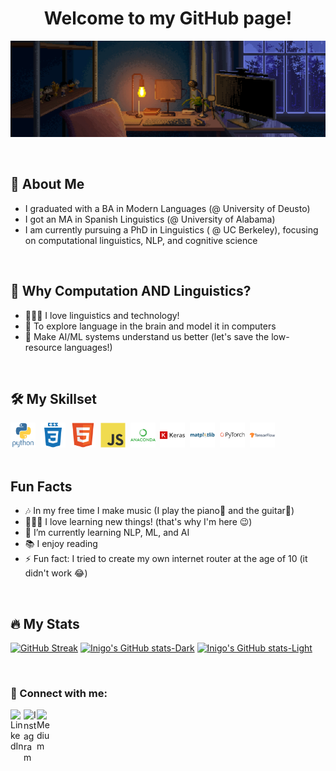 <h1 align="center"> Welcome to my GitHub page! </h1>
<p align="center"> <img src="https://raw.githubusercontent.com/IParraMartin/IParraMartin/resources/new-header.gif" width="1000"/> </p>

</br>

## 🤗 About Me
- I graduated with a BA in Modern Languages (@ University of Deusto)
- I got an MA in Spanish Linguistics (@ University of Alabama)
- I am currently pursuing a PhD in Linguistics ( @ UC Berkeley), focusing on computational linguistics, NLP, and cognitive science

</br>

## 🤔 Why Computation AND Linguistics?
- 👨🏽‍💻 I love linguistics and technology!
- 🧠 To explore language in the brain and model it in computers
- 🤖 Make AI/ML systems understand us better (let's save the low-resource languages!)

</br>

## 🛠️ My Skillset
<div>
  <img src="https://github.com/devicons/devicon/blob/master/icons/python/python-original-wordmark.svg" title="Python" alt="Python" width="40" height="40"/>&nbsp;
  <img src="https://github.com/devicons/devicon/blob/master/icons/css3/css3-plain-wordmark.svg"  title="CSS3" alt="CSS" width="40" height="40"/>&nbsp;
  <img src="https://github.com/devicons/devicon/blob/master/icons/html5/html5-original.svg" title="HTML5" alt="HTML" width="40" height="40"/>&nbsp;
  <img src="https://github.com/devicons/devicon/blob/master/icons/javascript/javascript-original.svg" title="JavaScript" alt="JavaScript" width="40" height="40"/>&nbsp;
  <img src="https://github.com/devicons/devicon/blob/master/icons/anaconda/anaconda-original-wordmark.svg" title="Anaconda" **alt="Anaconda" width="40" height="40"/>&nbsp;
  <img src="https://github.com/devicons/devicon/blob/master/icons/keras/keras-original-wordmark.svg" title="Keras" **alt="Keras" width="40" height="40"/>&nbsp;
  <img src="https://github.com/devicons/devicon/blob/master/icons/matplotlib/matplotlib-original-wordmark.svg" title="Matplotlib" **alt="Matplotlib" width="40" height="40"/>&nbsp;
  <img src="https://github.com/devicons/devicon/blob/master/icons/pytorch/pytorch-original-wordmark.svg" title="Pytorch" **alt="Pytorch" width="40" height="40"/>&nbsp;
  <img src="https://github.com/devicons/devicon/blob/master/icons/tensorflow/tensorflow-original-wordmark.svg" title="Tensorflow" **alt="Tensorflow" width="40" height="40"/>&nbsp;
</div>

</br>

## Fun Facts
- 🎶 In my free time I make music (I play the piano🎹 and the guitar🎸)
- 👨🏽‍💻 I love learning new things! (that's why I'm here 😉)
- 🌱 I’m currently learning NLP, ML, and AI
- 📚 I enjoy reading
- ⚡ Fun fact: I tried to create my own internet router at the age of 10 (it didn't work 😂)

</br>

## 🔥 My Stats
[![GitHub Streak](http://github-readme-streak-stats.herokuapp.com?user=IParraMartin&theme=dark)](https://git.io/streak-stats)
[![Inigo's GitHub stats-Dark](https://github-readme-stats.vercel.app/api?username=IParraMartin&show_icons=true&theme=dark#gh-dark-mode-only)](https://github.com/IParraMartin/github-readme-stats#gh-dark-mode-only)
[![Inigo's GitHub stats-Light](https://github-readme-stats.vercel.app/api?username=IParraMartin&show_icons=true&theme=default#gh-light-mode-only)](https://github.com/IParraMartin/github-readme-stats#gh-light-mode-only)

</br>

### 🤝 Connect with me:
<a href="https://www.linkedin.com/in/i%C3%B1igo-parra-0aa741221/"><img align="left" src="https://raw.githubusercontent.com/yushi1007/yushi1007/main/images/linkedin.svg" alt="LinkedIn" width="21px"/></a>
<a href="https://instagram.com/inigoparra_"><img align="left" src="https://raw.githubusercontent.com/yushi1007/yushi1007/main/images/instagram.svg" alt="Instagram" width="21px"/></a>
<a href="https://IParra.medium.com/"><img align="left" src="https://raw.githubusercontent.com/yushi1007/yushi1007/main/images/medium.svg" alt="Medium" width="21px"/></a>



